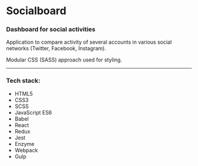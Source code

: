 # Socialboard
### Dashboard for social activities

Application to compare activity of several accounts in various social networks (Twitter, Facebook, Instagram).

Modular CSS (SASS) approach used for styling.

---

### Tech stack:
* HTML5
* CSS3
* SCSS
* JavaScript ES6
* Babel
* React
* Redux
* Jest
* Enzyme
* Webpack
* Gulp
